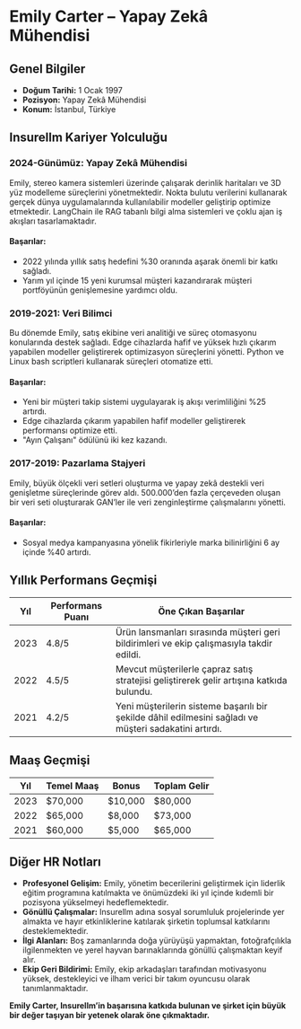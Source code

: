 # Emily Carter – Yapay Zekâ Mühendisi

## Genel Bilgiler  
- **Doğum Tarihi:** 1 Ocak 1997  
- **Pozisyon:** Yapay Zekâ Mühendisi  
- **Konum:** İstanbul, Türkiye  

## Insurellm Kariyer Yolculuğu  

### **2024-Günümüz: Yapay Zekâ Mühendisi**  
Emily, stereo kamera sistemleri üzerinde çalışarak derinlik haritaları ve 3D yüz modelleme süreçlerini yönetmektedir. Nokta bulutu verilerini kullanarak gerçek dünya uygulamalarında kullanılabilir modeller geliştirip optimize etmektedir. LangChain ile RAG tabanlı bilgi alma sistemleri ve çoklu ajan iş akışları tasarlamaktadır.  

#### **Başarılar:**  
- 2022 yılında yıllık satış hedefini %30 oranında aşarak önemli bir katkı sağladı.  
- Yarım yıl içinde 15 yeni kurumsal müşteri kazandırarak müşteri portföyünün genişlemesine yardımcı oldu.  

### **2019-2021: Veri Bilimci**  
Bu dönemde Emily, satış ekibine veri analitiği ve süreç otomasyonu konularında destek sağladı. Edge cihazlarda hafif ve yüksek hızlı çıkarım yapabilen modeller geliştirerek optimizasyon süreçlerini yönetti. Python ve Linux bash scriptleri kullanarak süreçleri otomatize etti.  

#### **Başarılar:**  
- Yeni bir müşteri takip sistemi uygulayarak iş akışı verimliliğini %25 artırdı.  
- Edge cihazlarda çıkarım yapabilen hafif modeller geliştirerek performansı optimize etti.  
- "Ayın Çalışanı" ödülünü iki kez kazandı.  

### **2017-2019: Pazarlama Stajyeri**  
Emily, büyük ölçekli veri setleri oluşturma ve yapay zekâ destekli veri genişletme süreçlerinde görev aldı. 500.000’den fazla çerçeveden oluşan bir veri seti oluşturarak GAN’ler ile veri zenginleştirme çalışmalarını yönetti.  

#### **Başarılar:**  
- Sosyal medya kampanyasına yönelik fikirleriyle marka bilinirliğini 6 ay içinde %40 artırdı.  

## Yıllık Performans Geçmişi  

| Yıl  | Performans Puanı | Öne Çıkan Başarılar |
|------|----------------|----------------|
| 2023 | 4.8/5         | Ürün lansmanları sırasında müşteri geri bildirimleri ve ekip çalışmasıyla takdir edildi. |
| 2022 | 4.5/5         | Mevcut müşterilerle çapraz satış stratejisi geliştirerek gelir artışına katkıda bulundu. |
| 2021 | 4.2/5         | Yeni müşterilerin sisteme başarılı bir şekilde dâhil edilmesini sağladı ve müşteri sadakatini artırdı. |

## Maaş Geçmişi  

| Yıl  | Temel Maaş | Bonus  | Toplam Gelir |
|------|-----------|--------|--------------|
| 2023 | $70,000   | $10,000 | $80,000      |
| 2022 | $65,000   | $8,000  | $73,000      |
| 2021 | $60,000   | $5,000  | $65,000      |

## Diğer HR Notları  
- **Profesyonel Gelişim:** Emily, yönetim becerilerini geliştirmek için liderlik eğitim programına katılmakta ve önümüzdeki iki yıl içinde kıdemli bir pozisyona yükselmeyi hedeflemektedir.  
- **Gönüllü Çalışmalar:** Insurellm adına sosyal sorumluluk projelerinde yer almakta ve hayır etkinliklerine katılarak şirketin toplumsal katkılarını desteklemektedir.  
- **İlgi Alanları:** Boş zamanlarında doğa yürüyüşü yapmaktan, fotoğrafçılıkla ilgilenmekten ve yerel hayvan barınaklarında gönüllü çalışmaktan keyif alır.  
- **Ekip Geri Bildirimi:** Emily, ekip arkadaşları tarafından motivasyonu yüksek, destekleyici ve ilham verici bir takım oyuncusu olarak tanımlanmaktadır.  

**Emily Carter, Insurellm’in başarısına katkıda bulunan ve şirket için büyük bir değer taşıyan bir yetenek olarak öne çıkmaktadır.**
